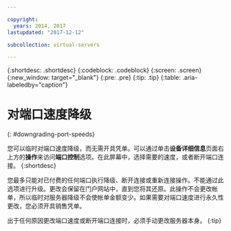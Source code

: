 ```yaml
---

copyright:
  years: 2014, 2017
lastupdated: "2017-12-12"

subcollection: virtual-servers

---
```


{:shortdesc: .shortdesc}
{:codeblock: .codeblock}
{:screen: .screen}
{:new_window: target="_blank"}
{:pre: .pre}
{:tip: .tip}
{:table: .aria-labeledby="caption"}

# 对端口速度降级
{: #downgrading-port-speeds}

您可以临时对端口速度降级，而无需开具凭单。可以通过单击**设备详细信息**页面右上方的**操作**来访问**端口控制**选项。在此屏幕中，选择需要的速度，或者断开端口连接。
{:shortdesc}

您最多只能对已付费的任何端口执行降级、断开连接或重新连接操作。不能通过此选项进行升级。更改会保留在门户网站中，直到您将其还原。此操作不会更改帐单，所以临时对服务器降级不会使帐单金额变少。如果需要对端口速度进行永久性更改，您必须开具销售凭单。

出于任何原因更改端口速度或断开端口连接时，必须手动更改服务器本身。
{:tip}
